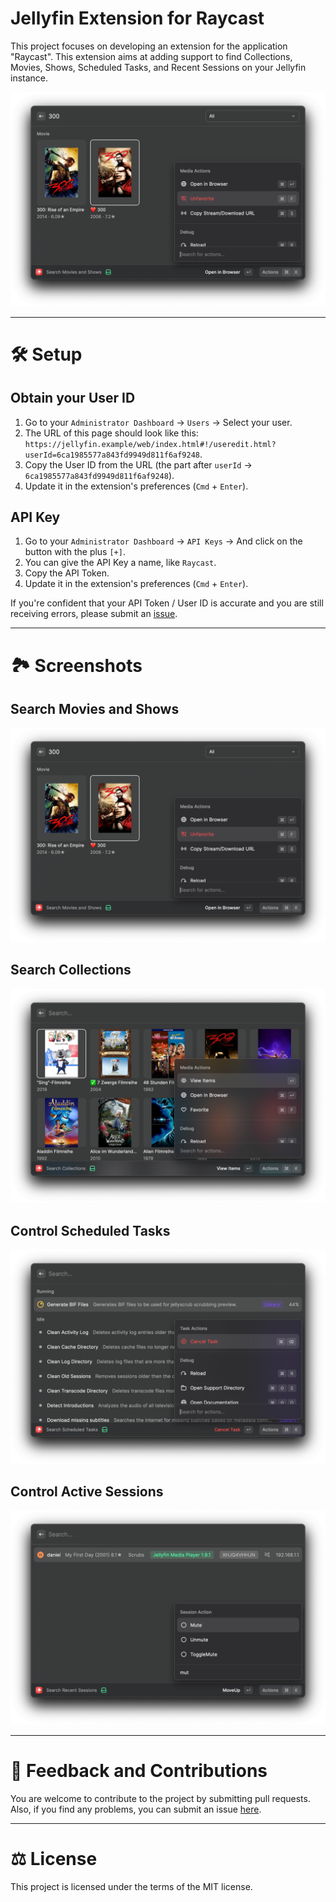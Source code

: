 # Jellyfin Extension for Raycast

This project focuses on developing an extension for the application "Raycast".
This extension aims at adding support to find Collections, Movies, Shows, Scheduled Tasks, and Recent Sessions on your Jellyfin instance.

![header](./media/header.png)

---

# 🛠️ Setup

## Obtain your User ID

1. Go to your `Administrator Dashboard` -> `Users` -> Select your user.
2. The URL of this page should look like this: `https://jellyfin.example/web/index.html#!/useredit.html?userId=6ca1985577a843fd9949d811f6af9248`.
3. Copy the User ID from the URL (the part after `userId` -> `6ca1985577a843fd9949d811f6af9248`).
4. Update it in the extension's preferences (`Cmd` + `Enter`).

## API Key

1. Go to your `Administrator Dashboard` -> `API Keys` -> And click on the button with the plus `[+]`.
2. You can give the API Key a name, like `Raycast`.
3. Copy the API Token.
4. Update it in the extension's preferences (`Cmd` + `Enter`).

If you're confident that your API Token / User ID is accurate and you are still receiving errors, please submit an [issue](https://github.com/darmiel/raycast-extension-jellyfin/issues).

---

# 🏞️ Screenshots

## Search Movies and Shows

![](./media/header.png)

## Search Collections

![](./media/collections.png)

## Control Scheduled Tasks

![](./media/tasks.png)

## Control Active Sessions

![](./media/sessions.png)

---

# 🌟 Feedback and Contributions

You are welcome to contribute to the project by submitting pull requests. Also, if you find any problems, you can submit an issue [here](https://github.com/darmiel/raycast-extension-jellyfin/issues/new).

---

# ⚖️ License

This project is licensed under the terms of the MIT license.
